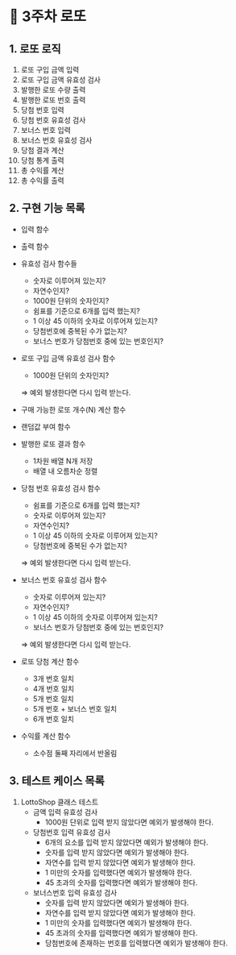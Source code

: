 # 🎰 3주차 로또 

## 1. 로또 로직

1. 로또 구입 금액 입력
2. 로또 구입 금액 유효성 검사
3. 발행한 로또 수량 출력
4. 발행한 로또 번호 출력
5. 당첨 번호 입력
6. 당첨 번호 유효성 검사
7. 보너스 번호 입력
8. 보너스 번호 유효성 검사
9. 당첨 결과 계산
10. 당첨 통계 출력
11. 총 수익률 계산
12. 총 수익률 출력

## 2. 구현 기능 목록

- 입력 함수
- 출력 함수
- 유효성 검사 함수들
    - 숫자로 이루어져 있는지?
    - 자연수인지?
    - 1000원 단위의 숫자인지?
    - 쉼표를 기준으로 6개를 입력 했는지?
    - 1 이상 45 이하의 숫자로 이루어져 있는지?
    - 당첨번호에 중복된 수가 없는지?
    - 보너스 번호가 당첨번호 중에 있는 번호인지?
- 로또 구입 금액 유효성 검사 함수
    - 1000원 단위의 숫자인지?
    
    ⇒ 예외 발생한다면 다시 입력 받는다.
    
- 구매 가능한 로또 개수(N) 계산 함수
- 랜덤값 부여 함수
- 발행한 로또 결과 함수
    - 1차원 배열 N개 저장
    - 배열 내 오름차순 정렬
- 당첨 번호 유효성 검사 함수
    - 쉼표를 기준으로 6개를 입력 했는지?
    - 숫자로 이루어져 있는지?
    - 자연수인지? 
    - 1 이상 45 이하의 숫자로 이루어져 있는지?
    - 당첨번호에 중복된 수가 없는지?
    
    ⇒ 예외 발생한다면 다시 입력 받는다.
    
- 보너스 번호 유효성 검사 함수
    - 숫자로 이루어져 있는지?
    - 자연수인지?
    - 1 이상 45 이하의 숫자로 이루어져 있는지?
    - 보너스 번호가 당첨번호 중에 있는 번호인지?

    ⇒ 예외 발생한다면 다시 입력 받는다.
    
- 로또 당첨 계산 함수
    - 3개 번호 일치
    - 4개 번호 일치
    - 5개 번호 일치
    - 5개 번호 + 보너스 번호 일치
    - 6개 번호 일치
- 수익률 계산 함수
    - 소수점 둘째 자리에서 반올림

## 3. 테스트 케이스 목록

1. LottoShop 클래스 테스트
    - 금액 입력 유효성 검사
        - 1000원 단위로 입력 받지 않았다면 예외가 발생해야 한다.
    - 당첨번호 입력 유효성 검사
        - 6개의 요소를 입력 받지 않았다면 예외가 발생해야 한다.
        - 숫자를 입력 받지 않았다면 예외가 발생해야 한다.
        - 자연수를 입력 받지 않았다면 예외가 발생해야 한다.
        - 1 미만의 숫자를 입력했다면 예외가 발생해야 한다.
        - 45 초과의 숫자를 입력했다면 예외가 발생해야 한다.
    - 보너스번호 입력 유효성 검사
        - 숫자를 입력 받지 않았다면 예외가 발생해야 한다.
        - 자연수를 입력 받지 않았다면 예외가 발생해야 한다.
        - 1 미만의 숫자를 입력했다면 예외가 발생해야 한다.
        - 45 초과의 숫자를 입력했다면 예외가 발생해야 한다.
        - 당첨번호에 존재하는 번호를 입력했다면 예외가 발생해야 한다.